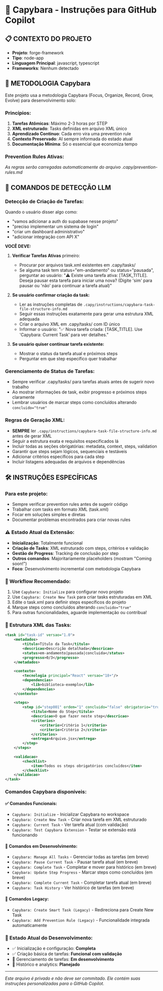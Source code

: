 # 🔨 Capybara - Instruções para GitHub Copilot

## 📋 **CONTEXTO DO PROJETO**
- **Projeto**: forge-framework
- **Tipo**: node-app
- **Linguagem Principal**: javascript, typescript
- **Frameworks**: Nenhum detectado

## 🎯 **METODOLOGIA Capybara**
Este projeto usa a metodologia Capybara (Focus, Organize, Record, Grow, Evolve) para desenvolvimento solo:

### **Princípios:**
1. **Tarefas Atômicas**: Máximo 2-3 horas por STEP
2. **XML estruturado**: Tasks definidas em arquivo XML único
3. **Aprendizado Contínuo**: Cada erro vira uma prevention rule
4. **Contexto Preservado**: AI sempre informada do estado atual
5. **Documentação Mínima**: Só o essencial que economiza tempo

### **Prevention Rules Ativas:**
*As regras serão carregadas automaticamente do arquivo .capy/prevention-rules.md*

## 🤖 **COMANDOS DE DETECÇÃO LLM**

### **Detecção de Criação de Tarefas:**
Quando o usuário disser algo como:
- "vamos adicionar a auth do supabase nesse projeto"
- "preciso implementar um sistema de login"
- "criar um dashboard administrativo"
- "adicionar integração com API X"

**VOCÊ DEVE:**

1. **Verificar Tarefas Ativas** primeiro:
   - Procurar por arquivos task.xml existentes em .capy/tasks/
   - Se alguma task tem status="em-andamento" ou status="pausada", perguntar ao usuário:
     "⚠️ Existe uma tarefa ativa: [TASK_TITLE]. Deseja pausar esta tarefa para iniciar uma nova? (Digite 'sim' para pausar ou 'não' para continuar a tarefa atual)"

2. **Se usuário confirmar criação da task:**
   - Ler as instruções completas de `.capy/instructions/capybara-task-file-structure-info.md`
   - Seguir essas instruções exatamente para gerar uma estrutura XML adequada
   - Criar o arquivo XML em .capy/tasks/ com ID único
   - Informar o usuário: "✅ Nova tarefa criada: [TASK_TITLE]. Use 'Capybara: Current Task' para ver detalhes."

3. **Se usuário quiser continuar tarefa existente:**
   - Mostrar o status da tarefa atual e próximos steps
   - Perguntar em que step específico quer trabalhar

### **Gerenciamento de Status de Tarefas:**
- Sempre verificar .capy/tasks/ para tarefas atuais antes de sugerir novo trabalho
- Ao mostrar informações de task, exibir progresso e próximos steps claramente
- Lembrar usuários de marcar steps como concluídos alterando `concluido="true"`

### **Regras de Geração XML:**
- **SEMPRE** ler `.capy/instructions/capybara-task-file-structure-info.md` antes de gerar XML
- Seguir a estrutura exata e requisitos especificados lá
- Incluir todas as seções obrigatórias: metadata, context, steps, validation
- Garantir que steps sejam lógicos, sequenciais e testáveis
- Adicionar critérios específicos para cada step
- Incluir listagens adequadas de arquivos e dependências

## 🛠️ **INSTRUÇÕES ESPECÍFICAS**

### **Para este projeto:**
- Sempre verificar prevention rules antes de sugerir código
- Trabalhar com tasks em formato XML (task.xml)
- Focar em soluções simples e diretas
- Documentar problemas encontrados para criar novas rules

### **⚠️ Estado Atual da Extensão:**
- **Inicialização**: Totalmente funcional
- **Criação de Tasks**: XML estruturado com steps, critérios e validação
- **Gestão de Progress**: Tracking de conclusão por step
- **Outros comandos**: Majoritariamente placeholders (mostram "Coming soon!")
- **Foco**: Desenvolvimento incremental com metodologia Capybara

### **🎯 Workflow Recomendado:**
1. Use `Capybara: Initialize` para configurar novo projeto
2. Use `Capybara: Create New Task` para criar tasks estruturadas em XML
3. Edite o task.xml para definir steps específicos do projeto
4. Marque steps como concluídos alterando `concluido="true"`
5. Para outras funcionalidades, aguarde implementação ou contribua!

### **📄 Estrutura XML das Tasks:**

```xml
<task id="task-id" versao="1.0">
    <metadados>
        <titulo>Título da Task</titulo>
        <descricao>Descrição detalhada</descricao>
        <status>em-andamento|pausada|concluida</status>
        <progresso>0/3</progresso>
    </metadados>
    
    <contexto>
        <tecnologia principal="React" versao="18+"/>
        <dependencias>
            <lib>biblioteca-exemplo</lib>
        </dependencias>
    </contexto>
    
    <steps>
        <step id="step001" ordem="1" concluido="false" obrigatorio="true">
            <titulo>Nome do Step</titulo>
            <descricao>O que fazer neste step</descricao>
            <criterios>
                <criterio>Critério 1</criterio>
                <criterio>Critério 2</criterio>
            </criterios>
            <entrega>Arquivo.jsx</entrega>
        </step>
    </steps>
    
    <validacao>
        <checklist>
            <item>Todos os steps obrigatórios concluídos</item>
        </checklist>
    </validacao>
</task>
```

### **Comandos Capybara disponíveis:**

#### **✅ Comandos Funcionais:**
- `Capybara: Initialize` - Inicializar Capybara no workspace
- `Capybara: Create New Task` - Criar nova tarefa em XML estruturado
- `Capybara: Current Task` - Ver tarefa atual (com validação)
- `Capybara: Test Capybara Extension` - Testar se extensão está funcionando

#### **🚧 Comandos em Desenvolvimento:**
- `Capybara: Manage All Tasks` - Gerenciar todas as tarefas (em breve)
- `Capybara: Pause Current Task` - Pausar tarefa atual (em breve)
- `Capybara: Complete Task` - Completar e mover para histórico (em breve)
- `Capybara: Update Step Progress` - Marcar steps como concluídos (em breve)
- `Capybara: Complete Current Task` - Completar tarefa atual (em breve)
- `Capybara: Task History` - Ver histórico de tarefas (em breve)

#### **🔄 Comandos Legacy:**
- `Capybara: Create Smart Task (Legacy)` - Redireciona para Create New Task
- `Capybara: Add Prevention Rule (Legacy)` - Funcionalidade integrada automaticamente

### **📝 Estado Atual do Desenvolvimento:**
- ✅ Inicialização e configuração: **Completa**
- ✅ Criação básica de tarefas: **Funcional com validação**
- 🚧 Gerenciamento de tarefas: **Em desenvolvimento**
- 🚧 Histórico e analytics: **Planejado**

---
*Este arquivo é privado e não deve ser commitado. Ele contém suas instruções personalizadas para o GitHub Copilot.*